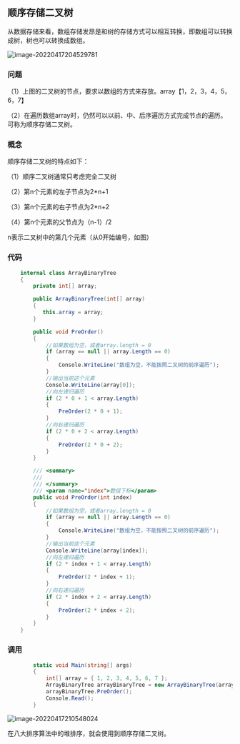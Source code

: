 ## 顺序存储二叉树

从数据存储来看，数组存储发昂是和树的存储方式可以相互转换，即数组可以转换成树，树也可以转换成数组。

![image-20220417204529781](C:\Users\juster.zhu\AppData\Roaming\Typora\typora-user-images\image-20220417204529781.png)



### 问题

（1）上图的二叉树的节点，要求以数组的方式来存放。array【1，2，3，4，5，6，7】

（2）在遍历数组array时，仍然可以以前、中、后序遍历方式完成节点的遍历。可称为顺序存储二叉树。



### 概念

顺序存储二叉树的特点如下：

（1）顺序二叉树通常只考虑完全二叉树

（2）第n个元素的左子节点为2*n+1

（3）第n个元素的右子节点为2*n+2

（4）第n个元素的父节点为（n-1）/2

n表示二叉树中的第几个元素（从0开始编号，如图）



### 代码

```c#
    internal class ArrayBinaryTree
    {
        private int[] array;

        public ArrayBinaryTree(int[] array)
        {
           this.array = array;
        }

        public void PreOrder()
        {
            //如果数组为空，或者array.length = 0
            if (array == null || array.Length == 0)
            {
                Console.WriteLine("数组为空，不能按照二叉树的前序遍历");
            }
            //输出当前这个元素
            Console.WriteLine(array[0]);
            //向左递归遍历
            if (2 * 0 + 1 < array.Length)
            {
                PreOrder(2 * 0 + 1);
            }
            //向右递归遍历
            if (2 * 0 + 2 < array.Length)
            {
                PreOrder(2 * 0 + 2);
            }
        }

        /// <summary>
        /// 
        /// </summary>
        /// <param name="index">数组下标</param>
        public void PreOrder(int index)
        {
            //如果数组为空，或者array.length = 0
            if (array == null || array.Length == 0)
            {
                Console.WriteLine("数组为空，不能按照二叉树的前序遍历");
            }
            //输出当前这个元素
            Console.WriteLine(array[index]);
            //向左递归遍历
            if (2 * index + 1 < array.Length)
            {
                PreOrder(2 * index + 1);
            }
            //向右递归遍历
            if (2 * index + 2 < array.Length)
            {
                PreOrder(2 * index + 2);
            }
        }
    }
```

### 调用

```c#
        static void Main(string[] args)
        {
            int[] array = { 1, 2, 3, 4, 5, 6, 7 };
            ArrayBinaryTree arrayBinaryTree = new ArrayBinaryTree(array);
            arrayBinaryTree.PreOrder();
            Console.Read();
        }
```



![image-20220417210548024](C:\Users\juster.zhu\AppData\Roaming\Typora\typora-user-images\image-20220417210548024.png)

在八大排序算法中的堆排序，就会使用到顺序存储二叉树。

